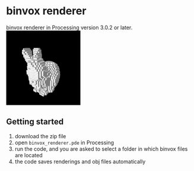 # binvox renderer
binvox renderer in Processing version 3.0.2 or later.
<img src="img/bunny.binvox.png" width="200">
## Getting started
1. download the zip file
2. open ```binvox_renderer.pde``` in Processing
3. run the code, and you are asked to select a folder in which binvox files are located
4. the code saves renderings and obj files automatically
